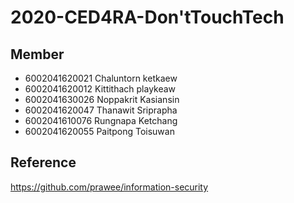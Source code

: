 # 2020-CED4RA-Don'tTouchTech

## Member 
- 6002041620021  Chaluntorn  ketkaew
- 6002041620012  Kittithach  playkeaw
- 6002041630026  Noppakrit   Kasiansin
- 6002041620047  Thanawit    Sriprapha
- 6002041610076  Rungnapa    Ketchang
- 6002041620055  Paitpong    Toisuwan

## Reference
  <https://github.com/prawee/information-security>
